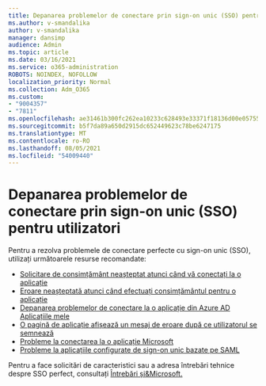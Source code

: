 ```yaml
---
title: Depanarea problemelor de conectare prin sign-on unic (SSO) pentru utilizatori
ms.author: v-smandalika
author: v-smandalika
manager: dansimp
audience: Admin
ms.topic: article
ms.date: 03/16/2021
ms.service: o365-administration
ROBOTS: NOINDEX, NOFOLLOW
localization_priority: Normal
ms.collection: Adm_O365
ms.custom:
- "9004357"
- "7811"
ms.openlocfilehash: ae31461b300fc262ea10233c628493e33371f18136d00e05755971c08d2ba3d3
ms.sourcegitcommit: b5f7da89a650d2915dc652449623c78be6247175
ms.translationtype: MT
ms.contentlocale: ro-RO
ms.lasthandoff: 08/05/2021
ms.locfileid: "54009440"
---
```

# <a name="troubleshoot-seamless-single-sign-on-sso-user-sign-in-issues"></a>Depanarea problemelor de conectare prin sign-on unic (SSO) pentru utilizatori

Pentru a rezolva problemele de conectare perfecte cu sign-on unic (SSO), utilizați următoarele resurse recomandate:

- [Solicitare de consimțământ neașteptat atunci când vă conectați la o aplicație](https://docs.microsoft.com/azure/active-directory/manage-apps/application-sign-in-unexpected-user-consent-prompt) 
- [Eroare neașteptată atunci când efectuați consimțământul pentru o aplicație](https://docs.microsoft.com/azure/active-directory/manage-apps/application-sign-in-unexpected-user-consent-error) 
- [Depanarea problemelor de conectare la o aplicație din Azure AD Aplicațiile mele](https://docs.microsoft.com/azure/active-directory/manage-apps/application-sign-in-other-problem-access-panel) 
- [O pagină de aplicație afișează un mesaj de eroare după ce utilizatorul se semnează](https://docs.microsoft.com/azure/active-directory/manage-apps/application-sign-in-problem-application-error)
- [Probleme la conectarea la o aplicație Microsoft](https://docs.microsoft.com/azure/active-directory/manage-apps/application-sign-in-problem-first-party-microsoft) 
- [Probleme la aplicațiile configurate de sign-on unic bazate pe SAML](https://docs.microsoft.com/azure/active-directory/manage-apps/application-sign-in-problem-federated-sso-gallery)

Pentru a face solicitări de caracteristici sau a adresa întrebări tehnice despre SSO perfect, consultați [Întrebări și&Microsoft.](https://docs.microsoft.com/answers/topics/azure-ad-single-sign-on.html)

